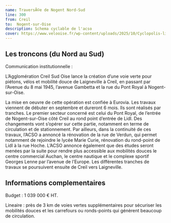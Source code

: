 ```yaml
---
name: TraversÃ©e de Nogent Nord-Sud
line: 300
from: Creil
to:  Nogent-sur-Oise
description: Schema cyclable de l'acso
cover: https://www.velooise.fr/wp-content/uploads/2025/10/Cyclopolis-ligne-300-Voie-Verte-Nogent.jpg
---
```


## Les troncons (du Nord au Sud)

Communication institutionnelle : 

L’Agglomération Creil Sud Oise lance la création d’une voie verte pour piétons, vélos et mobilité douce de Laigneville à Creil, en passant par l’Avenue du 8 mai 1945, l’avenue Gambetta et la rue du Pont Royal à Nogent-sur-Oise.

La mise en oeuvre de cette opération est confiée à Eurovia. Les travaux viennent de débuter en septembre et dureront 6 mois. Ils sont réalisés par tranches. Le premier secteur concerné est celui du Pont Royal, de l’entrée de Nogent-sur-Oise côté Creil au rond point d’entrée de Lidl. Des changements vont s’opérer sur cette partie, notamment en terme de circulation et de stationnement. Par ailleurs, dans la continuité de ces travaux, l’ACSO a annoncé la rénovation de la rue de Verdun, qui permet notamment de rejoindre le lycée Marie Curie, rénovation du rond-point de Lidl à la rue Hoche. L’ACSO annonce également que des études seront menées par la suite pour rendre plus accessible aux mobilités douces le centre commercial Auchan, le centre nautique et le complexe sportif Georges Lenne par l’avenue de l’Europe. Les différentes tranches de travaux se poursuivent ensuite de Creil vers Laigneville. 


## Informations complementaires

Budget  : 1 039 000 € HT.

Lineaire : près de 3 km de voies vertes supplémentaires pour sécuriser les mobilités douces et les carrefours ou ronds-points qui génèrent beaucoup de circulation.
